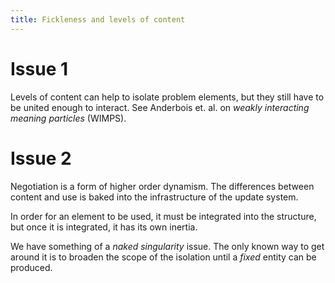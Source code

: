 ```yaml
---
title: Fickleness and levels of content
---
```


# Issue 1

Levels of content can help to isolate problem elements, but they still have to be united enough to interact. See Anderbois et. al. on *weakly interacting meaning particles* (WIMPS).

# Issue 2

Negotiation is a form of higher order dynamism. The differences between content and use is baked into the infrastructure of the update system. 

In order for an element to be used, it must be integrated into the structure, but once it is integrated, it has its own inertia.

We have something of a *naked singularity* issue. The only known way to get around it is to broaden the scope of the isolation until a *fixed* entity can be produced.
